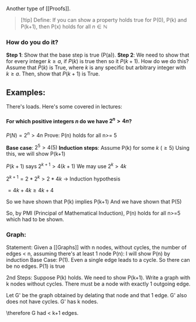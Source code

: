 Another type of [[Proofs]]. 

> [!tip] Define:
> If you can show a property holds true for P(0), P(k) and P(k+1), then P(x) holds for all $n \in \mathbb{N}$

### How do you do it?
**Step 1**: Show that the base step is true (P(a)). 
**Step 2**: We need to show that for every integer $k≥a$, if $P(k)$ is true then so it $P(k+1)$. How do we do this? 
	Assume that $P(k)$ is True, where $k$ is any specific but arbitrary integer with $k≥a$. Then, show that $P(k+1)$ is True. 

## Examples:
There's loads. Here's some covered in lectures:
#### For which positive integers $n$ do we have $2^n > 4n$?
$P(N) = 2^n > 4n$
Prove:  P(n) holds for all n>= 5

**Base case**: $2^5 > 4(5)$
**Induction steps**:
Assume P(k) for some $k$ $(\geq5)$
Using this, we will show P(k+1)

$P(k+1)$ says $2^{k+1} > 4(k+1)$
We may use $2^k > 4k$

$2^{k+1} = 2 * 2^{k} > 2 * 4k$ -> Induction hypothesis

$= 4k +4k \geq 4k+4$

So we have shown that P(k) implies P(k+1)
And we have shown that P(5)

So, by PMI (Principal of Mathematical Induction), P(n) holds for all n>=5 which had to be shown. 

### Graph:
Statement: Given a [[Graphs]] with n nodes, without cycles, the number of edges < n, assuming there's at least 1 node
P(n): I will show P(n) by induction
Base Case: P(1). Even a single edge leads to a cycle. So there can be no edges. P(1) is true

2nd Steps: Suppose P(k) holds. We need to show P(k+1). Write a graph with k nodes without cycles. There must be a node with exactly 1 outgoing edge.

Let G' be the graph obtained by delating that node and that 1 edge. G' also does not have cycles. G' has k nodes. 

\therefore G had < k+1 edges. 


